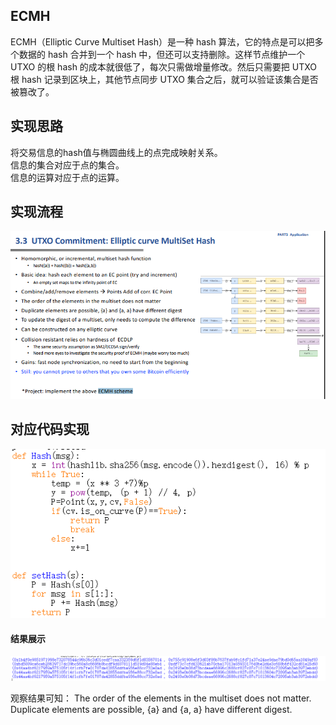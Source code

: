 ## ECMH
ECMH（Elliptic Curve Multiset Hash）是一种 hash 算法，它的特点是可以把多个数据的 hash 合并到一个 hash 中，但还可以支持删除。这样节点维护一个 UTXO 的根 hash 的成本就很低了，每次只需做增量修改。然后只需要把 UTXO 根 hash 记录到区块上，其他节点同步 UTXO 集合之后，就可以验证该集合是否被篡改了。
## 实现思路
将交易信息的hash值与椭圆曲线上的点完成映射关系。  
信息的集合对应于点的集合。  
信息的运算对应于点的运算。  
## 实现流程
![enter image description here](111.png)

## 对应代码实现
![enter image description here](222.png)

#### 结果展示
![enter image description here](ECMHs.png)

观察结果可知：
The order of the elements in the multiset does not matter.  
Duplicate elements are possible, {a} and {a, a} have different digest.









